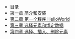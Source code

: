 - 目录
 - [第一章 简介和安装](introduction.md)
 - [第二章 第一个程序 HelloWorld](helloword.md)
 - [第三章 选择元素和绑定数据](selection.md)
 - [第四章 选择、插入、删除元素](select.md)
